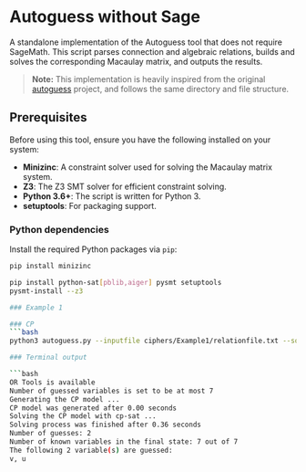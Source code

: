 # Autoguess without Sage

A standalone implementation of the Autoguess tool that does not require SageMath. This script parses connection and algebraic relations, builds and solves the corresponding Macaulay matrix, and outputs the results.

> **Note:** This implementation is heavily inspired from the original [autoguess](https://github.com/hadipourh/autoguess.git) project, and follows the same directory and file structure.


## Prerequisites

Before using this tool, ensure you have the following installed on your system:

- **Minizinc**: A constraint solver used for solving the Macaulay matrix system.  
- **Z3**: The Z3 SMT solver for efficient constraint solving.  
- **Python 3.6+**: The script is written for Python 3.  
- **setuptools**: For packaging support.

### Python dependencies

Install the required Python packages via `pip`:

```bash
pip install minizinc

pip install python-sat[pblib,aiger] pysmt setuptools
pysmt-install --z3

### Example 1

### CP
```bash
python3 autoguess.py --inputfile ciphers/Example1/relationfile.txt --solver cp --maxsteps 5

### Terminal output

```bash
OR Tools is available
Number of guessed variables is set to be at most 7
Generating the CP model ...
CP model was generated after 0.00 seconds
Solving the CP model with cp-sat ...
Solving process was finished after 0.36 seconds
Number of guesses: 2
Number of known variables in the final state: 7 out of 7
The following 2 variable(s) are guessed:
v, u